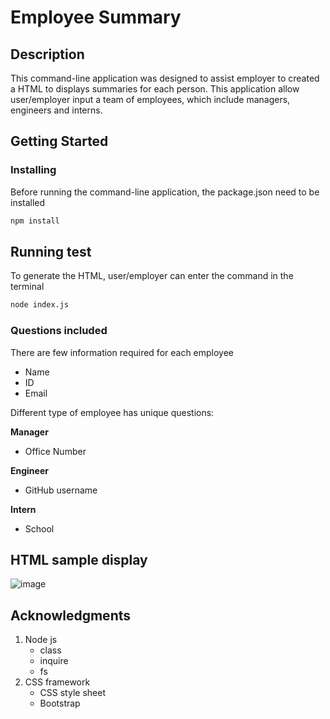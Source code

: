 # Employee Summary

## Description
This command-line application was designed to assist employer to created a HTML to displays summaries for each person. This application allow user/employer input a team of employees, which include managers, engineers and interns.

## Getting Started
### Installing
Before running the command-line application, the package.json need to be installed
```sh
npm install
```

## Running test
To generate the HTML, user/employer can enter the command in the terminal
```sh
node index.js
```
### Questions included
There are few information required for each employee
* Name
* ID
* Email

Different type of employee has unique questions:

**Manager**
* Office Number

**Engineer**
* GitHub username

**Intern**
* School

## HTML sample display
![image](assets/image/sampel.png)

## Acknowledgments
1. Node js
   - class
   - inquire
   - fs
2. CSS framework
   - CSS style sheet
   - Bootstrap

